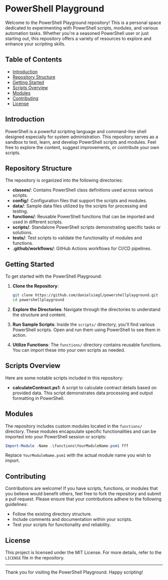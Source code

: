 # PowerShell Playground

Welcome to the PowerShell Playground repository! This is a personal space dedicated to experimenting with PowerShell scripts, modules, and various automation tasks. Whether you're a seasoned PowerShell user or just starting out, this repository offers a variety of resources to explore and enhance your scripting skills.

## Table of Contents

- [Introduction](https://chatgpt.com/c/67cefe0b-494c-8002-8a89-3ad66015c66f#introduction)
- [Repository Structure](https://chatgpt.com/c/67cefe0b-494c-8002-8a89-3ad66015c66f#repository-structure)
- [Getting Started](https://chatgpt.com/c/67cefe0b-494c-8002-8a89-3ad66015c66f#getting-started)
- [Scripts Overview](https://chatgpt.com/c/67cefe0b-494c-8002-8a89-3ad66015c66f#scripts-overview)
- [Modules](https://chatgpt.com/c/67cefe0b-494c-8002-8a89-3ad66015c66f#modules)
- [Contributing](https://chatgpt.com/c/67cefe0b-494c-8002-8a89-3ad66015c66f#contributing)
- [License](https://chatgpt.com/c/67cefe0b-494c-8002-8a89-3ad66015c66f#license)

## Introduction

PowerShell is a powerful scripting language and command-line shell designed especially for system administration. This repository serves as a sandbox to test, learn, and develop PowerShell scripts and modules. Feel free to explore the content, suggest improvements, or contribute your own scripts.

## Repository Structure

The repository is organized into the following directories:

- **classes/**: Contains PowerShell class definitions used across various scripts.
- **config/**: Configuration files that support the scripts and modules.
- **data/**: Sample data files utilized by the scripts for processing and testing.
- **functions/**: Reusable PowerShell functions that can be imported and used in different scripts.
- **scripts/**: Standalone PowerShell scripts demonstrating specific tasks or solutions.
- **tests/**: Test scripts to validate the functionality of modules and functions.
- **.github/workflows/**: GitHub Actions workflows for CI/CD pipelines.

## Getting Started

To get started with the PowerShell Playground:

1. **Clone the Repository**:
    
    ```bash
    git clone https://github.com/danielsiegl/powershellplayground.git
    cd powershellplayground
    ```
    
2. **Explore the Directories**: Navigate through the directories to understand the structure and content.
    
3. **Run Sample Scripts**: Inside the `scripts/` directory, you'll find various PowerShell scripts. Open and run them using PowerShell to see them in action.
    
4. **Utilize Functions**: The `functions/` directory contains reusable functions. You can import these into your own scripts as needed.
    

## Scripts Overview

Here are some notable scripts included in this repository:

- **calculateContract.ps1**: A script to calculate contract details based on provided data. This script demonstrates data processing and output formatting in PowerShell.

## Modules

The repository includes custom modules located in the `functions/` directory. These modules encapsulate specific functionalities and can be imported into your PowerShell session or scripts:

```powershell
Import-Module -Name .\functions\YourModuleName.psm1 fff
```

Replace `YourModuleName.psm1` with the actual module name you wish to import.

## Contributing

Contributions are welcome! If you have scripts, functions, or modules that you believe would benefit others, feel free to fork the repository and submit a pull request. Please ensure that your contributions adhere to the following guidelines:

- Follow the existing directory structure.
- Include comments and documentation within your scripts.
- Test your scripts for functionality and reliability.

## License

This project is licensed under the MIT License. For more details, refer to the `LICENSE` file in the repository.

---

Thank you for visiting the PowerShell Playground. Happy scripting!


